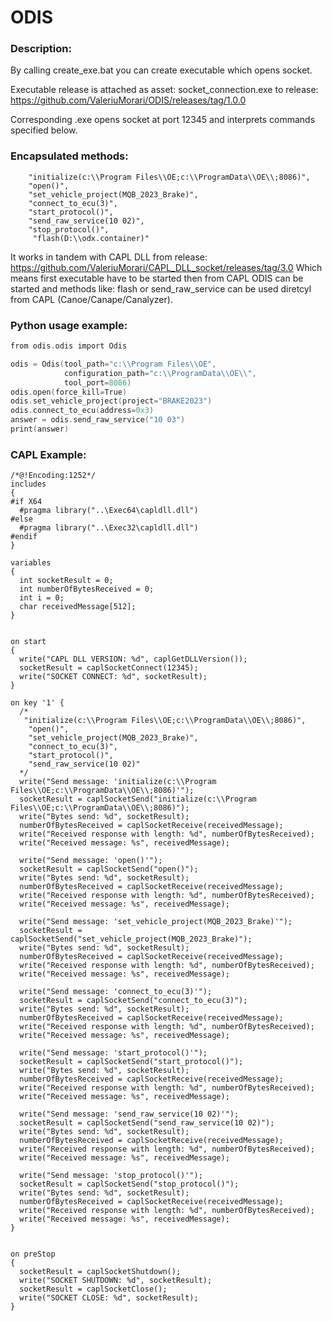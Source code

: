 # ODIS

### Description:
By calling create_exe.bat you can create executable which opens socket.

Executable release is attached as asset: socket_connection.exe to release: https://github.com/ValeriuMorari/ODIS/releases/tag/1.0.0

Corresponding .exe opens socket at port 12345 and interprets commands specified below. 


### Encapsulated methods:
```
    "initialize(c:\\Program Files\\OE;c:\\ProgramData\\OE\\;8086)",
    "open()",
    "set_vehicle_project(MQB_2023_Brake)",
    "connect_to_ecu(3)",
    "start_protocol()",
    "send_raw_service(10 02)",
    "stop_protocol()",
     "flash(D:\\odx.container)"
```

It works in tandem with CAPL DLL from release: https://github.com/ValeriuMorari/CAPL_DLL_socket/releases/tag/3.0
Which means first executable have to be started then from CAPL ODIS can be started and methods like: flash or send_raw_service can be used diretcyl from CAPL (Canoe/Canape/Canalyzer).

### Python usage example: 
```c
from odis.odis import Odis

odis = Odis(tool_path="c:\\Program Files\\OE",
            configuration_path="c:\\ProgramData\\OE\\",
            tool_port=8086)
odis.open(force_kill=True)
odis.set_vehicle_project(project="BRAKE2023")
odis.connect_to_ecu(address=0x3)
answer = odis.send_raw_service("10 03")
print(answer)

```

### CAPL Example:
```CAPL
/*@!Encoding:1252*/
includes
{
#if X64
  #pragma library("..\Exec64\capldll.dll")
#else
  #pragma library("..\Exec32\capldll.dll")
#endif
}

variables 
{
  int socketResult = 0;
  int numberOfBytesReceived = 0;
  int i = 0;
  char receivedMessage[512];
}


on start 
{
  write("CAPL DLL VERSION: %d", caplGetDLLVersion());
  socketResult = caplSocketConnect(12345);
  write("SOCKET CONNECT: %d", socketResult);
}

on key '1' {
  /*
   "initialize(c:\\Program Files\\OE;c:\\ProgramData\\OE\\;8086)",
    "open()",
    "set_vehicle_project(MQB_2023_Brake)",
    "connect_to_ecu(3)",
    "start_protocol()",
    "send_raw_service(10 02)"
  */
  write("Send message: 'initialize(c:\\Program Files\\OE;c:\\ProgramData\\OE\\;8086)'");
  socketResult = caplSocketSend("initialize(c:\\Program Files\\OE;c:\\ProgramData\\OE\\;8086)");
  write("Bytes send: %d", socketResult);
  numberOfBytesReceived = caplSocketReceive(receivedMessage);
  write("Received response with length: %d", numberOfBytesReceived); 
  write("Received message: %s", receivedMessage);
  
  write("Send message: 'open()'");
  socketResult = caplSocketSend("open()");
  write("Bytes send: %d", socketResult);
  numberOfBytesReceived = caplSocketReceive(receivedMessage);
  write("Received response with length: %d", numberOfBytesReceived); 
  write("Received message: %s", receivedMessage);
  
  write("Send message: 'set_vehicle_project(MQB_2023_Brake)'");
  socketResult = caplSocketSend("set_vehicle_project(MQB_2023_Brake)");
  write("Bytes send: %d", socketResult);
  numberOfBytesReceived = caplSocketReceive(receivedMessage);
  write("Received response with length: %d", numberOfBytesReceived); 
  write("Received message: %s", receivedMessage);
  
  write("Send message: 'connect_to_ecu(3)'");
  socketResult = caplSocketSend("connect_to_ecu(3)");
  write("Bytes send: %d", socketResult);
  numberOfBytesReceived = caplSocketReceive(receivedMessage);
  write("Received response with length: %d", numberOfBytesReceived); 
  write("Received message: %s", receivedMessage);
  
  write("Send message: 'start_protocol()'");
  socketResult = caplSocketSend("start_protocol()");
  write("Bytes send: %d", socketResult);
  numberOfBytesReceived = caplSocketReceive(receivedMessage);
  write("Received response with length: %d", numberOfBytesReceived); 
  write("Received message: %s", receivedMessage);
  
  write("Send message: 'send_raw_service(10 02)'");
  socketResult = caplSocketSend("send_raw_service(10 02)");
  write("Bytes send: %d", socketResult);
  numberOfBytesReceived = caplSocketReceive(receivedMessage);
  write("Received response with length: %d", numberOfBytesReceived); 
  write("Received message: %s", receivedMessage);
  
  write("Send message: 'stop_protocol()'");
  socketResult = caplSocketSend("stop_protocol()");
  write("Bytes send: %d", socketResult);
  numberOfBytesReceived = caplSocketReceive(receivedMessage);
  write("Received response with length: %d", numberOfBytesReceived); 
  write("Received message: %s", receivedMessage);
}


on preStop 
{
  socketResult = caplSocketShutdown();
  write("SOCKET SHUTDOWN: %d", socketResult);
  socketResult = caplSocketClose();
  write("SOCKET CLOSE: %d", socketResult);
} 
```
